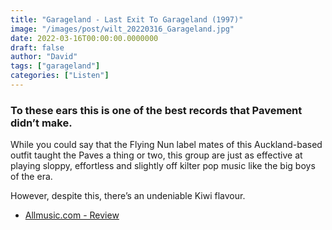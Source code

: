 ```yaml
---
title: "Garageland - Last Exit To Garageland (1997)"
image: "/images/post/wilt_20220316_Garageland.jpg"
date: 2022-03-16T00:00:00.0000000
draft: false
author: "David"
tags: ["garageland"]
categories: ["Listen"]
---
```

### To these ears this is one of the best records that Pavement didn’t make. 

 While you could say that the Flying Nun label mates of this Auckland-based outfit taught the Paves a thing or two, this group are just as effective at playing sloppy, effortless and slightly off kilter pop music like the big boys of the era.

 However, despite this, there’s an undeniable Kiwi flavour.

-  [Allmusic.com - Review](https://www.allmusic.com/album/last-exit-to-garageland-mw0000035096)